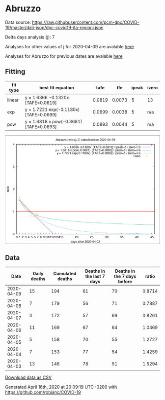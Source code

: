 # Abruzzo

Data source: https://raw.githubusercontent.com/pcm-dpc/COVID-19/master/dati-json/dpc-covid19-ita-regioni.json

Delta days analysis (j): 7

Analyses for other values of j for 2020-04-09 are avalable [here](../2020-04-09/README.md)

Analyses for Abruzzo for previous dates are avalable [here](../README.md)

## Fitting 
|fit type|best fit equation|tafe|tfe|ipeak|izero|
|-------|-----|--------|------|---|---|
|linear|y = 1.6366 -0.1320x  [TAFE=0.0819]|0.0819|0.0073|5|13|
|exp|y = 1.7221 exp(-0.1180x)  [TAFE=0.0699]|0.0699|0.0038|5|n/a|
|pow|y = 1.6818 x pow(-0.3681)  [TAFE=0.0893]|0.0893|0.0044|5|n/a|

![Plot](COVID-19_abruzzo_j7_2020-04-09.png)

## Data
|Date|Daily deaths|Cumulated deaths|Deaths in the last 7 days|Deaths in the 7 days before|ratio|
|----|----------|-----------|-------|--------------------|-----|
|2020-04-09|15|194|61|70|0.8714|
|2020-04-08|7|179|56|71|0.7887|
|2020-04-07|3|172|57|69|0.8261|
|2020-04-06|11|169|67|64|1.0469|
|2020-04-05|5|158|70|55|1.2727|
|2020-04-04|7|153|77|54|1.4259|
|2020-04-03|13|146|78|51|1.5294|

[Download data as CSV](COVID-19_abruzzo_j7_2020-04-09.csv)

Generated April 16th, 2020 at 20:09:19 UTC+0200 with https://github.com/robianc/COVID-19

